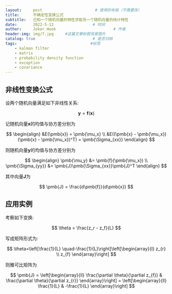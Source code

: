 ```yaml
---
layout:     post                       # 使用的布局（不需要改）
title:      不确定性变换公式
subtitle:   已知一个随机向量的特性求取另一个随机向量的统计特性
date:       2022-5-12                 # 时间
author:     Joker Hook                         # 作者
header-img: img/7.jpg     #这篇文章标题背景图片
catalog: true                         # 是否归档
tags:                                #标签
    - kalman filter
    - matrix
    - probability density function
    - exception
    - covariance
---
```


## 非线性变换公式
设两个随机向量满足如下非线性关系:

$$
\pmb{y} = \pmb{f}(\pmb{x})
$$

记随机向量$\pmb{x}$的均值与协方差分别为

$$
\begin{align}
&E(\pmb{x}) = \pmb{\mu_x} \\
&E((\pmb{x} - \pmb{\mu_x})(\pmb{x} - \pmb{\mu_x})^T) = \pmb{\Sigma_{xx}}
\end{align}
$$

则随机向量$\pmb{y}$的均值与协方差分别为

$$
\begin{align}
\pmb{\mu_y} &= \pmb{f}(\pmb{\mu_x}) \\
\pmb{\Sigma_{yy}} &= \pmb{J}\pmb{\Sigma_{xx}}\pmb{J}^T
\end{align}
$$

其中向量$\pmb{J}$为

$$
\pmb{J} = \frac{d\pmb{f}}{d\pmb{x}}
$$

## 应用实例
考察如下变换:

$$
\theta = \frac{z_r - z_f}{L}
$$

写成矩阵形式为:

$$
\theta=\left[\frac{1}{L} \quad-\frac{1}{L}\right]\left[\begin{array}{l}
z_{r} \\
z_{f}
\end{array}\right]
$$

则雅可比矩阵为

$$
\pmb{J} = \left[\begin{array}{ll}
\frac{\partial \theta}{\partial z_{f}} & \frac{\partial \theta}{\partial z_{r}}
\end{array}\right] = \left[\begin{array}{ll}
\frac{1}{L} & -\frac{1}{L}
\end{array}\right]
$$


